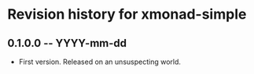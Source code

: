 # Revision history for xmonad-simple

## 0.1.0.0 -- YYYY-mm-dd

* First version. Released on an unsuspecting world.

